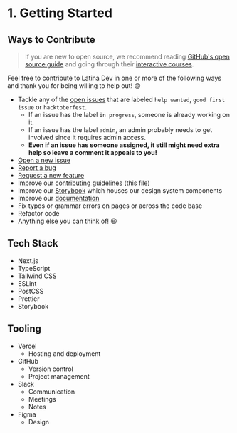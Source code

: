 # 1. Getting Started

## Ways to Contribute

> If you are new to open source, we recommend reading [GitHub's open source guide](https://opensource.guide/how-to-contribute/) and going through their [interactive courses](https://skills.github.com/).

Feel free to contribute to Latina Dev in one or more of the following ways and thank you for being willing to help out! 😊

- Tackle any of the [open issues](https://github.com/Latina-Dev/latina-dev/issues) that are labeled `help wanted`, `good first issue` or `hacktoberfest`.
  - If an issue has the label `in progress`, someone is already working on it.
  - If an issue has the label `admin`, an admin probably needs to get involved since it requires admin access.
  - **Even if an issue has someone assigned, it still might need extra help so leave a comment it appeals to you!**
- [Open a new issue](https://github.com/Latina-Dev/latina-dev/issues/new/choose)
- [Report a bug](https://github.com/Latina-Dev/latina-dev/issues/new?template=bug-report.md)
- [Request a new feature](https://github.com/Latina-Dev/latina-dev/issues/new?template=feature-request.md)
- Improve our [contributing guidelines](https://github.com/Latina-Dev/latina-dev/blob/master/.github/CONTRIBUTING.md) (this file)
- Improve our [Storybook](https://www.chromatic.com/library?appId=6472ce8643c60096810af8c0) which houses our design system components
- Improve our [documentation](https://docs.latina.dev)
- Fix typos or grammar errors on pages or across the code base
- Refactor code
- Anything else you can think of! 😆

## Tech Stack

- Next.js
- TypeScript
- Tailwind CSS
- ESLint
- PostCSS
- Prettier
- Storybook

## Tooling

- Vercel
  - Hosting and deployment
- GitHub
  - Version control
  - Project management
- Slack
  - Communication
  - Meetings
  - Notes
- Figma
  - Design
